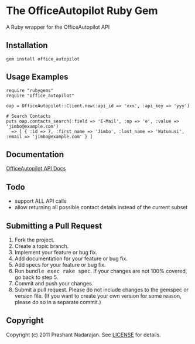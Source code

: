 The OfficeAutopilot Ruby Gem
============================
A Ruby wrapper for the OfficeAutopilot API

Installation
------------
    gem install office_autopilot

Usage Examples
--------------
    require "rubygems"
    require "office_autopilot"

    oap = OfficeAutopilot::Client.new(:api_id => 'xxx', :api_key => 'yyy')

    # Search Contacts
    puts oap.contacts_search(:field => 'E-Mail', :op => 'e', :value => 'jimbo@example.com')
      => [ { :id => 7, :first_name => 'Jimbo', :last_name => 'Watunusi', :email => 'jimbo@example.com' } ]

Documentation
-------------
[OfficeAutopilot API Docs](http://wiki.sendpepper.com/w/page/19528683/API-Documentation)

Todo
----

* support ALL API calls
* allow returning all possible contact details instead of the current subset

Submitting a Pull Request
-------------------------
1. Fork the project.
2. Create a topic branch.
3. Implement your feature or bug fix.
4. Add documentation for your feature or bug fix.
5. Add specs for your feature or bug fix.
6. Run <tt>bundle exec rake spec</tt>. If your changes are not 100% covered, go back to step 5.
7. Commit and push your changes.
8. Submit a pull request. Please do not include changes to the gemspec or version file. (If you want to create your own version for some reason, please do so in a separate commit.)

Copyright
---------
Copyright (c) 2011 Prashant Nadarajan.
See [LICENSE](https://github.com/prashantrajan/office_autopilot/blob/master/LICENSE) for details.
